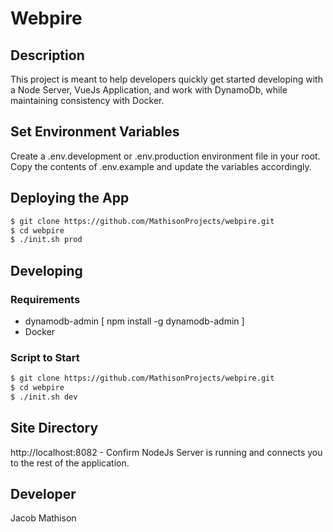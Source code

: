 # Webpire

## Description

This project is meant to help developers quickly get started developing with a Node Server, VueJs Application, and work with DynamoDb, while maintaining consistency with Docker.

## Set Environment Variables

Create a .env.development or .env.production environment file in your root. Copy the contents of .env.example and update the variables accordingly.

## Deploying the App

```sh
$ git clone https://github.com/MathisonProjects/webpire.git
$ cd webpire
$ ./init.sh prod
```

## Developing

### Requirements
- dynamodb-admin [ npm install -g dynamodb-admin ]
- Docker

### Script to Start
```sh
$ git clone https://github.com/MathisonProjects/webpire.git
$ cd webpire
$ ./init.sh dev
```

## Site Directory

http://localhost:8082 - Confirm NodeJs Server is running and connects you to the rest of the application.

## Developer

Jacob Mathison